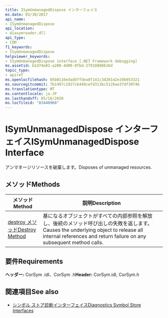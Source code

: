 ```yaml
---
title: ISymUnmanagedDispose インターフェイス
ms.date: 03/30/2017
api_name:
- ISymUnmanagedDispose
api_location:
- diasymreader.dll
api_type:
- COM
f1_keywords:
- ISymUnmanagedDispose
helpviewer_keywords:
- ISymUnmanagedDispose interface [.NET Framework debugging]
ms.assetid: b1d74e83-a200-4d00-8fbd-27918808616d
topic_type:
- apiref
ms.openlocfilehash: 85b0116edadbffdea8f141c3d20142e19b053321
ms.sourcegitcommit: 7b1497c1927cb449cefd313bc5126ae37df30746
ms.translationtype: MT
ms.contentlocale: ja-JP
ms.lasthandoff: 05/16/2020
ms.locfileid: "83440968"
---
```

# <a name="isymunmanageddispose-interface"></a><span data-ttu-id="acdc2-102">ISymUnmanagedDispose インターフェイス</span><span class="sxs-lookup"><span data-stu-id="acdc2-102">ISymUnmanagedDispose Interface</span></span>
<span data-ttu-id="acdc2-103">アンマネージリソースを破棄します。</span><span class="sxs-lookup"><span data-stu-id="acdc2-103">Disposes of unmanaged resources.</span></span>  
  
## <a name="methods"></a><span data-ttu-id="acdc2-104">メソッド</span><span class="sxs-lookup"><span data-stu-id="acdc2-104">Methods</span></span>  
  
|<span data-ttu-id="acdc2-105">メソッド</span><span class="sxs-lookup"><span data-stu-id="acdc2-105">Method</span></span>|<span data-ttu-id="acdc2-106">説明</span><span class="sxs-lookup"><span data-stu-id="acdc2-106">Description</span></span>|  
|------------|-----------------|  
|[<span data-ttu-id="acdc2-107">destroy メソッド</span><span class="sxs-lookup"><span data-stu-id="acdc2-107">Destroy Method</span></span>](isymunmanageddispose-destroy-method.md)|<span data-ttu-id="acdc2-108">基になるオブジェクトがすべての内部参照を解放し、後続のメソッド呼び出しの失敗を返します。</span><span class="sxs-lookup"><span data-stu-id="acdc2-108">Causes the underlying object to release all internal references and return failure on any subsequent method calls.</span></span>|  
  
## <a name="requirements"></a><span data-ttu-id="acdc2-109">要件</span><span class="sxs-lookup"><span data-stu-id="acdc2-109">Requirements</span></span>  
 <span data-ttu-id="acdc2-110">**ヘッダー:** CorSym .idl、CorSym .h</span><span class="sxs-lookup"><span data-stu-id="acdc2-110">**Header:** CorSym.idl, CorSym.h</span></span>  
  
## <a name="see-also"></a><span data-ttu-id="acdc2-111">関連項目</span><span class="sxs-lookup"><span data-stu-id="acdc2-111">See also</span></span>

- [<span data-ttu-id="acdc2-112">シンボル ストア診断インターフェイス</span><span class="sxs-lookup"><span data-stu-id="acdc2-112">Diagnostics Symbol Store Interfaces</span></span>](diagnostics-symbol-store-interfaces.md)
